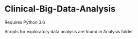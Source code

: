 # Clinical-Big-Data-Analysis

Requires Python 3.6

Scripts for exploratory data analysis are found in Analysis folder
